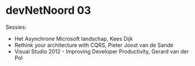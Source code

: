 # devNetNoord 03

Sessies:

- Het Asynchrone Microsoft landschap, Kees Dijk
- Rethink your architecture with CQRS, Pieter Joost van de Sande
- Visual Studio 2012 - Improving Developer Productivity, Gerard van der Pol
